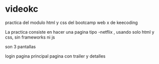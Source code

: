 # videokc
practica del modulo html y css del bootcamp web x de keecoding


La practica consiste en hacer una pagina tipo -netflix  , usando solo html y css, sin frameworks ni js 

son 3 pantallas 

login
pagina principal
pagina con trailer y detalles

